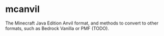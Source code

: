 # mcanvil
The Minecraft Java Edition Anvil format, and methods to convert to other formats, such as Bedrock Vanilla or PMF (TODO).
